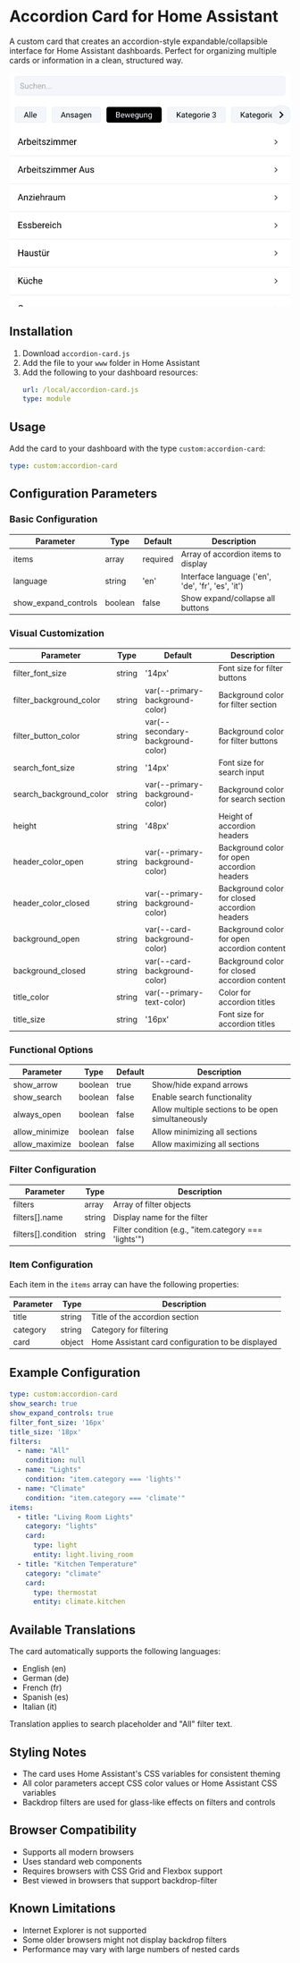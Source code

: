 # Accordion Card for Home Assistant

A custom card that creates an accordion-style expandable/collapsible interface for Home Assistant dashboards. Perfect for organizing multiple cards or information in a clean, structured way.

![Live Preview](./docs/example-2.png)

## Installation

1. Download `accordion-card.js`
2. Add the file to your `www` folder in Home Assistant
3. Add the following to your dashboard resources:
   ```yaml
   url: /local/accordion-card.js
   type: module
   ```

## Usage

Add the card to your dashboard with the type `custom:accordion-card`:

```yaml
type: custom:accordion-card
```

## Configuration Parameters

### Basic Configuration

| Parameter | Type | Default | Description |
|-----------|------|---------|-------------|
| items | array | required | Array of accordion items to display |
| language | string | 'en' | Interface language ('en', 'de', 'fr', 'es', 'it') |
| show_expand_controls | boolean | false | Show expand/collapse all buttons |

### Visual Customization

| Parameter | Type | Default | Description |
|-----------|------|---------|-------------|
| filter_font_size | string | '14px' | Font size for filter buttons |
| filter_background_color | string | var(--primary-background-color) | Background color for filter section |
| filter_button_color | string | var(--secondary-background-color) | Background color for filter buttons |
| search_font_size | string | '14px' | Font size for search input |
| search_background_color | string | var(--primary-background-color) | Background color for search section |
| height | string | '48px' | Height of accordion headers |
| header_color_open | string | var(--primary-background-color) | Background color for open accordion headers |
| header_color_closed | string | var(--primary-background-color) | Background color for closed accordion headers |
| background_open | string | var(--card-background-color) | Background color for open accordion content |
| background_closed | string | var(--card-background-color) | Background color for closed accordion content |
| title_color | string | var(--primary-text-color) | Color for accordion titles |
| title_size | string | '16px' | Font size for accordion titles |

### Functional Options

| Parameter | Type | Default | Description |
|-----------|------|---------|-------------|
| show_arrow | boolean | true | Show/hide expand arrows |
| show_search | boolean | false | Enable search functionality |
| always_open | boolean | false | Allow multiple sections to be open simultaneously |
| allow_minimize | boolean | false | Allow minimizing all sections |
| allow_maximize | boolean | false | Allow maximizing all sections |

### Filter Configuration

| Parameter | Type | Description |
|-----------|------|-------------|
| filters | array | Array of filter objects |
| filters[].name | string | Display name for the filter |
| filters[].condition | string | Filter condition (e.g., "item.category === 'lights'") |

### Item Configuration

Each item in the `items` array can have the following properties:

| Parameter | Type | Description |
|-----------|------|-------------|
| title | string | Title of the accordion section |
| category | string | Category for filtering |
| card | object | Home Assistant card configuration to be displayed |

## Example Configuration

```yaml
type: custom:accordion-card
show_search: true
show_expand_controls: true
filter_font_size: '16px'
title_size: '18px'
filters:
  - name: "All"
    condition: null
  - name: "Lights"
    condition: "item.category === 'lights'"
  - name: "Climate"
    condition: "item.category === 'climate'"
items:
  - title: "Living Room Lights"
    category: "lights"
    card:
      type: light
      entity: light.living_room
  - title: "Kitchen Temperature"
    category: "climate"
    card:
      type: thermostat
      entity: climate.kitchen
```

## Available Translations

The card automatically supports the following languages:
- English (en)
- German (de)
- French (fr)
- Spanish (es)
- Italian (it)

Translation applies to search placeholder and "All" filter text.

## Styling Notes

- The card uses Home Assistant's CSS variables for consistent theming
- All color parameters accept CSS color values or Home Assistant CSS variables
- Backdrop filters are used for glass-like effects on filters and controls

## Browser Compatibility

- Supports all modern browsers
- Uses standard web components
- Requires browsers with CSS Grid and Flexbox support
- Best viewed in browsers that support backdrop-filter

## Known Limitations

- Internet Explorer is not supported
- Some older browsers might not display backdrop filters
- Performance may vary with large numbers of nested cards
